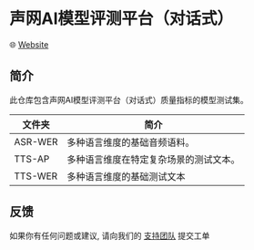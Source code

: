 # 声网AI模型评测平台（对话式）

🌐 [Website](https://www.shengwang.cn/duihua/benchmark)

## 简介

此仓库包含声网AI模型评测平台（对话式）质量指标的模型测试集。

| 文件夹  | 简介                                   |
| ------- | -------------------------------------- |
| ASR-WER | 多种语言维度的基础音频语料。           |
| TTS-AP  | 多种语言维度在特定复杂场景的测试文本。 |
| TTS-WER | 多种语言维度的基础测试文本             |

## 反馈

如果你有任何问题或建议, 请向我们的 [支持团队](https://ticket.shengwang.cn/) 提交工单
